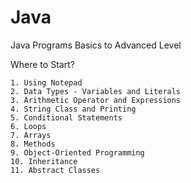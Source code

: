 # Java
Java Programs Basics to Advanced Level

Where to Start?

    1. Using Notepad
    2. Data Types - Variables and Literals
    3. Arithmetic Operator and Expressions
    4. String Class and Printing
    5. Conditional Statements
    6. Loops
    7. Arrays
    8. Methods
    9. Object-Oriented Programming
    10. Inheritance
    11. Abstract Classes
